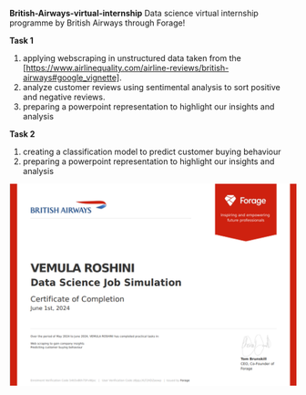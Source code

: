 **British-Airways-virtual-internship**
Data science virtual internship programme by British Airways through Forage!

**Task 1**

1. applying webscraping in unstructured data taken from the [https://www.airlinequality.com/airline-reviews/british-airways#google_vignette].
2. analyze customer reviews using sentimental analysis to sort positive and negative reviews.
3. preparing a powerpoint representation to highlight our insights and analysis


**Task 2**

1. creating a classification model to predict customer buying behaviour
2. preparing a powerpoint representation to highlight our insights and analysis



![certificate.alt](https://github.com/Roshinivemula/BritishAirway_DataScience_Virtual_Internship/blob/main/Screenshot%202024-09-14%20101457.png?raw=true)
